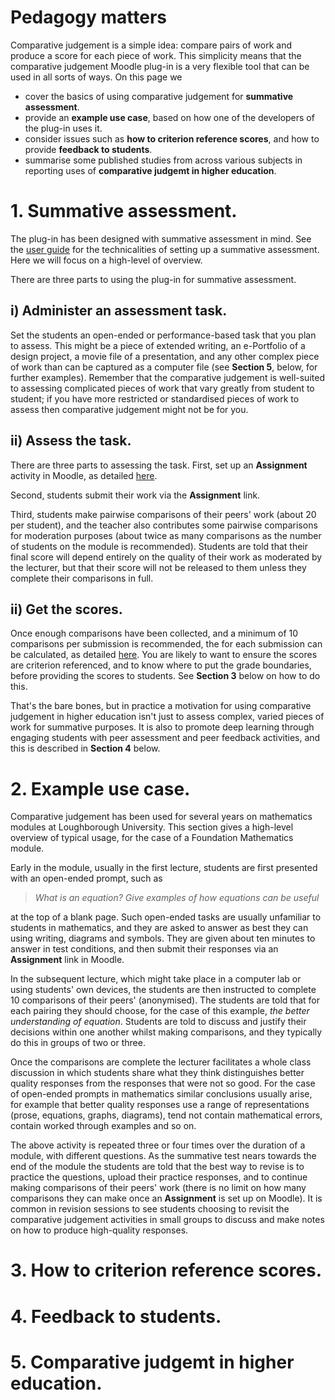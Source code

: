# Pedagogy matters

Comparative judgement is a simple idea: compare pairs of work and produce a score for each piece of work. This simplicity means that the comparative judgement Moodle plug-in is a very flexible tool that can be used in all sorts of ways. On this page we 
* cover the basics of using comparative judgement for **summative assessment**.
* provide an **example use case**, based on how one of the developers of the plug-in uses it.
* consider issues such as **how to criterion reference scores**, and how to provide **feedback to students**.
* summarise some published studies from across various subjects in reporting uses of **comparative judgemt in higher education**.

# 1. Summative assessment.
The plug-in has been designed with summative assessment in mind. See the [user guide](https://github.com/ianjones/moodle-assignsubmission_comparativejudgement/blob/master/docs/Userguide/Using_the_CJ_plugin.md) for the technicalities of setting up a summative assessment. Here we will focus on a high-level of overview.

There are three parts to using the plug-in for summative assessment.

## i) Administer an assessment task.
Set the students an open-ended or performance-based task that you plan to assess. This might be a piece of extended writing, an e-Portfolio of a design project, a movie file of a presentation, and any other complex piece of work than can be captured as a computer file (see **Section 5**, below, for further examples). Remember that the comparative judgement is well-suited to assessing complicated pieces of work that vary greatly from student to student; if you have more restricted or standardised pieces of work to assess then comparative judgement might not be for you. 

## ii) Assess the task.
There are three parts to assessing the task. First, set up an **Assignment** activity in Moodle, as detailed [here](https://github.com/ianjones/moodle-assignsubmission_comparativejudgement/blob/master/docs/Userguide/Using_the_CJ_plugin.md).

Second, students submit their work via the **Assignment** link.

Third, students make pairwise comparisons of their peers' work (about 20 per student), and the teacher also contributes some pairwise comparisons for moderation purposes (about twice as many comparisons as the number of students on the module is recommended). Students are told that their final score will depend entirely on the quality of their work as moderated by the lecturer, but that their score will not be released to them unless they complete their comparisons in full.

## ii) Get the scores.
Once enough comparisons have been collected, and a minimum of 10 comparisons per submission is recommended, the for each submission can be calculated, as detailed [here](https://github.com/ianjones/moodle-assignsubmission_comparativejudgement/blob/master/docs/Userguide/Using_the_CJ_plugin.md). You are likely to want to ensure the scores are criterion referenced, and to know where to put the grade boundaries, before providing the scores to students. See **Section 3** below on how to do this. 

That's the bare bones, but in practice a motivation for using comparative judgement in higher education isn't just to assess complex, varied pieces of work for summative purposes. It is also to promote deep learning through engaging students with peer assessment and peer feedback activities, and this is described in **Section 4** below.

# 2. Example use case.
Comparative judgement has been used for several years on mathematics modules at Loughborough University. This section gives a high-level overview of typical usage, for the case of a Foundation Mathematics module. 

Early in the module, usually in the first lecture, students are first presented with an open-ended prompt, such as 

>*What is an equation? Give examples of how equations can be useful* 

at the top of a blank page. Such open-ended tasks are usually unfamiliar to students in mathematics, and they are asked to answer as best they can using writing, diagrams and symbols. They are given about ten minutes to answer in test conditions, and then submit their responses via an **Assignment** link in Moodle.

In the subsequent lecture, which might take place in a computer lab or using students' own devices, the students are then instructed to complete 10 comparisons of their peers' (anonymised). The students are told that for each pairing they should choose, for the case of this example, *the better understanding of equation*. Students are told to discuss and justify their decisions within one another whilst making comparisons, and they typically do this in groups of two or three.

Once the comparisons are complete the lecturer facilitates a whole class discussion in which students share what they think distinguishes better quality responses from the responses that were not so good. For the case of open-ended prompts in mathematics similar conclusions usually arise, for example that better quality responses use a range of representations (prose, equations, graphs, diagrams), tend not contain mathematical errors, contain worked through examples and so on. 

The above activity is repeated three or four times over the duration of a module, with different questions. As the summative test nears towards the end of the module the students are told that the best way to revise is to practice the questions, upload their practice responses, and to continue making comparisons of their peers' work (there is no limit on how many comparisons they can make once an **Assignment** is set up on Moodle). It is common in revision sessions to see students choosing to revisit the comparative judgement activities in small groups to discuss and make notes on how to produce high-quality responses. 

# 3. How to criterion reference scores.


# 4. Feedback to students.


# 5. Comparative judgemt in higher education.


